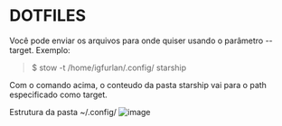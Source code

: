 # DOTFILES

Você pode enviar os arquivos para onde quiser usando o parâmetro --target. Exemplo:
> $ stow -t /home/igfurlan/.config/ starship

Com o comando acima, o conteudo da pasta starship vai para o path especificado como target.

Estrutura da pasta ~/.config/
![image](https://github.com/user-attachments/assets/84b041e4-0726-4b06-9105-89b48d051a71)
